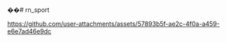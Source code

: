 ��#   r n _ s p o r t 
 
 

https://github.com/user-attachments/assets/57893b5f-ae2c-4f0a-a459-e6e7ad46e9dc

